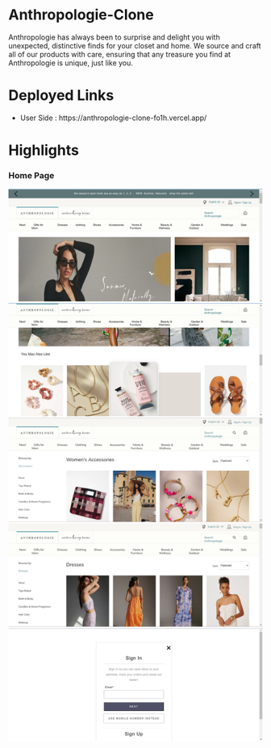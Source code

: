 # Anthropologie-Clone
Anthropologie has always been to surprise and delight you with unexpected, distinctive finds for your closet and home. We source and craft all of our products with care, ensuring that any treasure you find at Anthropologie is unique, just like you.

# Deployed Links
<ul>
<li>User Side : https://anthropologie-clone-fo1h.vercel.app/</li>
</ul>

# Highlights

### Home Page
![image](./anthropolgise/image/Screenshot%202023-03-17%20155628.jpg)
![image](./anthropolgise/image/Screenshot%202023-03-17%20155655.jpg)
![image](./anthropolgise/image/Screenshot%202023-03-17%20155856.jpg)
![image](./anthropolgise/image/Screenshot%202023-03-17%20155927.jpg)
![image](./anthropolgise/image/Screenshot%202023-03-17%20155828.jpg)